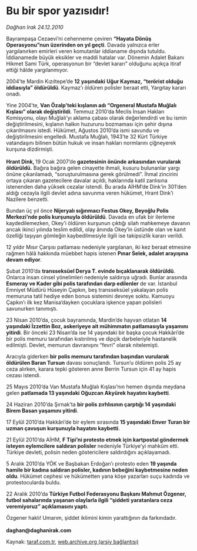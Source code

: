 # Bu bir spor yazısıdır!

*Dağhan Irak 24.12.2010*

<div class="yazi"><p>Bayrampaşa Cezaevi’ni cehenneme çeviren <b>“Hayata Dönüş Operasyonu”nun üzerinden on yıl geçti</b>. Davada yalnızca erler yargılanırken emirleri veren komutanlar iddianame dışında tutuldu. İddianamede büyük eksikler ve maddi hatalar var. Dönemin Adalet Bakanı Hikmet Sami Türk, operasyonun bir “devlet kararı” olduğunu açıkça itiraf ettiği hâlde yargılanmıyor. </p>
<p>2004’te Mardin Kızıltepe’de <b>12 yaşındaki</b> <b>Uğur Kaymaz, “terörist olduğu iddiasıyla” öldürüldü</b>. Kaymaz’ı öldüren polisler beraat etti, Yargıtay kararı onadı. </p>
<p>Yine 2004’te, <b>Van Özalp’teki kışlanın adı “Orgeneral Mustafa Muğlalı Kışlası” olarak değiştirildi</b>. Temmuz 2010’da Meclis İnsan Hakları Komisyonu, olayı Muğlalı’yı aklama çabası olarak değerlendirdi ve bu ismin değiştirilmesini, kışlanın halkın huzurunu bozmaması için şehir dışına çıkarılmasını istedi. Hükümet, Ağustos 2010’da ismi savundu ve değiştirilmesini engelledi. Mustafa Muğlalı, 1943’te 32 Kürt Türkiye vatandaşını bilinen bütün hukuk ve insan hakları normlarını çiğneyerek kurşuna dizdirmişti. <br/><br/><b>Hrant Dink, </b>19 Ocak 2007’de<b> gazetesinin önünde arkasından vurularak öldürüldü.</b> Bağıra bağıra gelen cinayette ihmali, kusuru bulunanlar yargı önüne çıkarılamadı, “soruşturulmasına gerek görülmedi”. İhmal zincirini ortaya çıkaran gazetecilere davalar açıldı, haklarında katil zanlısına istenenden daha yüksek cezalar istendi. Bu arada AİHM’de Dink’in 301’den aldığı cezayla ilgili devlet adına savunma veren hükümet, Hrant Dink’i Nazilere benzetti. </p>
<p>Bundan üç yıl önce <b>Nijeryalı sığınmacı Festus Okey, Beyoğlu Polis Merkezi’nde polis kurşunuyla öldürüldü</b>. Davada en ufak bir ilerleme kaydedilemezken, Okey’i öldüren kurşunun çıktığı silah mahkemeye davanın ancak ikinci yılında teslim edildi, olay ânında Okey’in üstünde olan ve kanıt özelliği taşıyan gömleğin kaybedilmesiyle ilgili ise takipsizlik kararı verildi.</p>
<p>12 yıldır Mısır Çarşısı patlaması nedeniyle yargılanan, iki kez beraat etmesine rağmen hâlâ hakkında müebbet hapis istenen <b>Pınar Selek, adalet arayışına devam ediyor</b>. </p>
<p>Şubat 2010’da <b>transseksüel Derya T. evinde bıçaklanarak öldürüldü</b>. Onlarca insan cinsel yönelimleri nedeniyle saldırıya uğradı. Bunlar arasında <b>Esmeray ve Kader gibi polis tarafından darp edilenler</b> de var. İstanbul Emniyet Müdürü Hüseyin Çapkın, beş transseksüel yakalayan polis memuruna tatil hediye eden bonus sistemini devreye soktu. Kamuoyu Çapkın’ı ilk kez Manisa’dayken çocuklara işkence yapan polisleri savunurken tanımıştı. </p>
<p>23 Nisan 2010’da, çocuk bayramında, Mardin’de hayvan otlatan <b>14 yaşındaki İzzettin Boz, askeriyeye ait mühimmatın patlamasıyla yaşamını yitirdi</b>. Bir önceki 23 Nisan’da ise 14 yaşındaki bir başka çocuk Hakkâri’de bir polis memuru tarafından kıstırılmış ve dipçik darbeleriyle hastanelik edilmişti. Devlet, memurun davranışını “fevri” olarak nitelemişti.</p>
<p>Aracıyla giderken <b>bir polis memuru tarafından başından vurularak öldürülen Baran Tursun</b> davası sonuçlandı. Tursun’u öldüren polis 25 ay ceza alırken, karara tepki gösteren anne Berrin Tursun için 41 ay hapis cezası istendi.</p>
<p>25 Mayıs 2010’da Van Mustafa Muğlalı Kışlası’nın hemen dışında meydana gelen <b>patlamada 13 yaşındaki Oğuzcan Akyürek hayatını kaybetti</b>. </p>
<p>24 Haziran 2010’da Şırnak’ta <b>bir polis zırhlısının çarptığı 14 yaşındaki Birem Basan yaşamını yitirdi</b>. </p>
<p>17 Eylül 2010’da Hakkâri’de bir eylem sırasında <b>15 yaşındaki Enver Turan bir uzman çavuşun kurşunuyla hayatını kaybetti</b>. </p>
<p>21 Eylül 2010’da AİHM, <b>F Tipi’ni protesto etmek için kartpostal göndermek isteyen eylemcilere saldıran polisler</b> nedeniyle Türkiye’yi mahkûm etti. Türkiye devleti, polisin neden göstericilere saldırdığını açıklayamadı. </p>
<p>5 Aralık 2010’da YÖK ve Başbakan Erdoğan’ı protesto eden <b>19 yaşında hamile bir kadına saldıran polisler, kadının bebeğini kaybetmesine neden oldu</b>. Hükümet cephesi ve hükümetten yana köşe yazarları suçu kadında ve protestocularda buldu. </p>
<p>22 Aralık 2010’da <b>Türkiye Futbol Federasyonu Başkanı Mahmut Özgener, futbol sahalarında yaşanan olaylarla ilgili “şiddeti yaratanlara ceza veremiyoruz” açıklamasını yaptı</b>.</p>
<p>Özgener haklı! Umarım, şiddet iklimini kimin yarattığının da farkındadır.<br/><br/><b>daghan@daghanirak.com</b><i></i></p>
</div>

Kaynak: [taraf.com.tr](http://www.taraf.com.tr/daghan-irak/makale-bu-bir-spor-yazisidir.htm), [web.archive.org (arşiv bağlantısı)](http://web.archive.org/web/20131107093052/http://www.taraf.com.tr/daghan-irak/makale-bu-bir-spor-yazisidir.htm)
